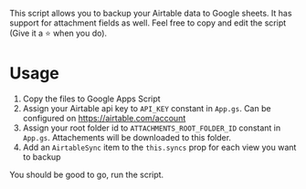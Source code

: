 This script allows you to backup your Airtable data to Google sheets. It has support for attachment fields as well.
Feel free to copy and edit the script (Give it a :star: when you do).

# Usage

1. Copy the files to Google Apps Script
2. Assign your Airtable api key to `API_KEY` constant in `App.gs`. Can be configured on https://airtable.com/account
3. Assign your root folder id to `ATTACHMENTS_ROOT_FOLDER_ID` constant in `App.gs`. Attachements will be downloaded to this folder.
4. Add an `AirtableSync` item to the `this.syncs` prop for each view you want to backup

You should be good to go, run the script.
